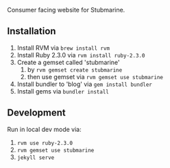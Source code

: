 Consumer facing website for Stubmarine.

## Installation

1.  Install RVM via `brew install rvm`
1.  Install Ruby 2.3.0 via `rvm install ruby-2.3.0`
1.  Create a gemset called 'stubmarine'
    1.  by `rvm gemset create stubmarine`
    1.  then use gemset via `rvm gemset use stubmarine`
1.  Install bundler to 'blog' via `gem install bundler`
1.  Install gems via `bundler install`

## Development

Run in local dev mode via:

1. `rvm use ruby-2.3.0`
1. `rvm gemset use stubmarine`
1. `jekyll serve`